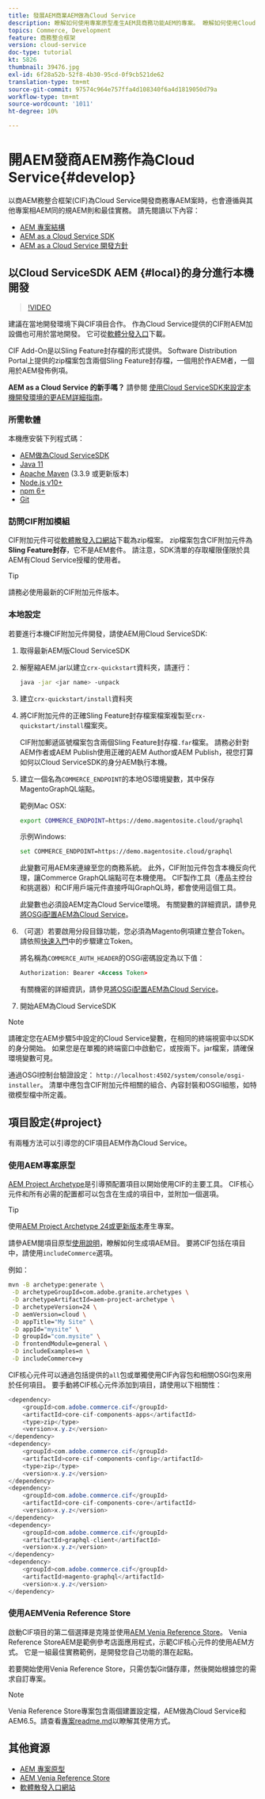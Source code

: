 ```yaml
---
title: 發展AEM商業AEM做為Cloud Service
description: 瞭解如何使用專案原型產生AEM具商務功能AEM的專案。 瞭解如何使用Cloud ServiceSDK來建立專案並部署至本AEM機開發環境。
topics: Commerce, Development
feature: 商務整合框架
version: cloud-service
doc-type: tutorial
kt: 5826
thumbnail: 39476.jpg
exl-id: 6f28a52b-52f8-4b30-95cd-0f9cb521de62
translation-type: tm+mt
source-git-commit: 97574c964e757ffa4d108340f6a4d1819050d79a
workflow-type: tm+mt
source-wordcount: '1011'
ht-degree: 10%

---
```


# 開AEM發商AEM務作為Cloud Service{#develop}

以商AEM務整合框架(CIF)為Cloud Service開發商務專AEM案時，也會遵循與其他專案相AEM同的規AEM則和最佳實務。 請先閱讀以下內容：

- [AEM 專案結構](https://docs.adobe.com/content/help/zh-Hant/experience-manager-cloud-service/implementing/developing/aem-project-content-package-structure.html)
- [AEM as a Cloud Service SDK](https://docs.adobe.com/content/help/en/experience-manager-cloud-service/implementing/developing/aem-as-a-cloud-service-sdk.html)
- [AEM as a Cloud Service 開發方針](https://docs.adobe.com/content/help/en/experience-manager-cloud-service/implementing/developing/development-guidelines.html)

## 以Cloud ServiceSDK AEM {#local}的身分進行本機開發

>[!VIDEO](https://video.tv.adobe.com/v/39476/?quality=12&learn=on)

建議在當地開發環境下與CIF項目合作。 作為Cloud Service提供的CIF附AEM加設備也可用於當地開發。 它可從[軟體分發入口](https://experience.adobe.com/#/downloads/content/software-distribution/en/aemcloud.html)下載。

CIF Add-On是以Sling Feature封存檔的形式提供。 Software Distribution Portal上提供的zip檔案包含兩個Sling Feature封存檔，一個用於作AEM者，一個用於AEM發佈例項。

**AEM as a Cloud Service 的新手嗎？** 請參閱 [使用Cloud ServiceSDK來設定本機開發環境的更AEM詳細指南](https://docs.adobe.com/content/help/zh-Hant/experience-manager-learn/cloud-service/local-development-environment-set-up/overview.html)。

### 所需軟體

本機應安裝下列程式碼：

- [AEM做為Cloud ServiceSDK](https://docs.adobe.com/content/help/en/*experience-manager-learn/cloud-service/local-development-environment-set-up/aem-runtime.html#download-the-aem-as-a-cloud-service-sdk)
- [Java 11](https://downloads.experiencecloud.adobe.com/content/software-distribution/en/general.html)
- [Apache Maven](https://maven.apache.org/) (3.3.9 或更新版本)
- [Node.js v10+](https://nodejs.org/en/)
- [npm 6+](https://www.npmjs.com/)
- [Git](https://git-scm.com/)

### 訪問CIF附加模組

CIF附加元件可從[軟體散發入口網站](https://experience.adobe.com/#/downloads/content/software-distribution/en/aemcloud.html)下載為zip檔案。 zip檔案包含CIF附加元件為&#x200B;**Sling Feature封存**，它不是AEM套件。 請注意，SDK清單的存取權限僅限於具AEM有Cloud Service授權的使用者。

>[!TIP]
>
>請務必使用最新的CIF附加元件版本。

### 本地設定

若要進行本機CIF附加元件開發，請使AEM用Cloud ServiceSDK:

1. 取得最新AEM版Cloud ServiceSDK
1. 解壓縮AEM.jar以建立`crx-quickstart`資料夾，請運行：

   ```bash
   java -jar <jar name> -unpack
   ```

1. 建立`crx-quickstart/install`資料夾
1. 將CIF附加元件的正確Sling Feature封存檔案檔案複製至`crx-quickstart/install`檔案夾。

   CIF附加郵遞區號檔案包含兩個Sling Feature封存檔`.far`檔案。 請務必針對AEM作者或AEM Publish使用正確的AEM Author或AEM Publish，視您打算如何以Cloud ServiceSDK的身分AEM執行本機。

1. 建立一個名為`COMMERCE_ENDPOINT`的本地OS環境變數，其中保存MagentoGraphQL端點。

   範例Mac OSX:

   ```bash
   export COMMERCE_ENDPOINT=https://demo.magentosite.cloud/graphql
   ```

   示例Windows:

   ```bash
   set COMMERCE_ENDPOINT=https://demo.magentosite.cloud/graphql
   ```

   此變數可用AEM來連線至您的商務系統。 此外，CIF附加元件包含本機反向代理，讓Commerce GraphQL端點可在本機使用。 CIF製作工具（產品主控台和挑選器）和CIF用戶端元件直接呼叫GraphQL時，都會使用這個工具。

   此變數也必須設AEM定為Cloud Service環境。 有關變數的詳細資訊，請參見[將OSGi配置AEM為Cloud Service](https://experienceleague.adobe.com/docs/experience-manager-cloud-service/implementing/deploying/configuring-osgi.html#local-development)。

1. （可選）若要啟用分段目錄功能，您必須為Magento例項建立整合Token。 請依照[快速入門](./getting-started.md#staging)中的步驟建立Token。

   將名稱為`COMMERCE_AUTH_HEADER`的OSGi密碼設定為以下值：

   ```xml
   Authorization: Bearer <Access Token>
   ```

   有關機密的詳細資訊，請參見[將OSGi配置AEM為Cloud Service](https://experienceleague.adobe.com/docs/experience-manager-cloud-service/implementing/deploying/configuring-osgi.html#local-development)。

1. 開始AEM為Cloud ServiceSDK

>[!NOTE]
>
>請確定您在AEM步驟5中設定的Cloud Service變數，在相同的終端視窗中以SDK的身分開始。 如果您是在單獨的終端窗口中啟動它，或按兩下。jar檔案，請確保環境變數可見。

通過OSGI控制台驗證設定： `http://localhost:4502/system/console/osgi-installer`。 清單中應包含CIF附加元件相關的組合、內容封裝和OSGI組態，如特徵模型檔中所定義。

## 項目設定{#project}

有兩種方法可以引導您的CIF項目AEM作為Cloud Service。

### 使用AEM專案原型

[AEM Project Archetype](https://github.com/adobe/aem-project-archetype)是引導預配置項目以開始使用CIF的主要工具。 CIF核心元件和所有必需的配置都可以包含在生成的項目中，並附加一個選項。

>[!TIP]
>
>使用[AEM Project Archetype 24或更新版本](https://github.com/adobe/aem-project-archetype/releases)產生專案。

請參AEM閱項目原型[使用說明](https://github.com/adobe/aem-project-archetype#usage)，瞭解如何生成項AEM目。 要將CIF包括在項目中，請使用`includeCommerce`選項。

例如：

```bash
mvn -B archetype:generate \
 -D archetypeGroupId=com.adobe.granite.archetypes \
 -D archetypeArtifactId=aem-project-archetype \
 -D archetypeVersion=24 \
 -D aemVersion=cloud \
 -D appTitle="My Site" \
 -D appId="mysite" \
 -D groupId="com.mysite" \
 -D frontendModule=general \
 -D includeExamples=n \
 -D includeCommerce=y
```

CIF核心元件可以通過包括提供的`all`包或單獨使用CIF內容包和相關OSGI包來用於任何項目。 要手動將CIF核心元件添加到項目，請使用以下相關性：

```java
<dependency>
    <groupId>com.adobe.commerce.cif</groupId>
    <artifactId>core-cif-components-apps</artifactId>
    <type>zip</type>
    <version>x.y.z</version>
</dependency>
<dependency>
    <groupId>com.adobe.commerce.cif</groupId>
    <artifactId>core-cif-components-config</artifactId>
    <type>zip</type>
    <version>x.y.z</version>
</dependency>
<dependency>
    <groupId>com.adobe.commerce.cif</groupId>
    <artifactId>core-cif-components-core</artifactId>
    <version>x.y.z</version>
</dependency>
<dependency>
    <groupId>com.adobe.commerce.cif</groupId>
    <artifactId>graphql-client</artifactId>
    <version>x.y.z</version>
</dependency>
<dependency>
    <groupId>com.adobe.commerce.cif</groupId>
    <artifactId>magento-graphql</artifactId>
    <version>x.y.z</version>
</dependency>
```

### 使用AEMVenia Reference Store

啟動CIF項目的第二個選擇是克隆並使用[AEM Venia Reference Store](https://github.com/adobe/aem-cif-guides-venia)。 Venia Reference StoreAEM是範例參考店面應用程式，示範CIF核心元件的使用AEM方式。 它是一組最佳實務範例，是開發您自己功能的潛在起點。

若要開始使用Venia Reference Store，只需仿製Git儲存庫，然後開始根據您的需求自訂專案。

>[!NOTE]
>
>Venia Reference Store專案包含兩個建置設定檔，AEM做為Cloud Service和AEM6.5。請查看[專案readme.md](https://github.com/adobe/aem-cif-guides-venia/blob/main/README.md)以瞭解其使用方式。

## 其他資源

- [AEM 專案原型](https://github.com/adobe/aem-project-archetype)
- [AEM Venia Reference Store](https://github.com/adobe/aem-cif-guides-venia)
- [軟體散發入口網站](https://experience.adobe.com/#/downloads/content/software-distribution/en/aemcloud.html)
